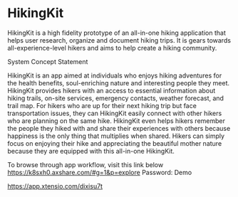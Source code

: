 # HikingKit
HikingKit is a high fidelity prototype of an all-in-one hiking application that helps user research, organize and document hiking trips. 
It is gears towards all-experience-level hikers and aims to help create a hiking community. 

System Concept Statement 

HikingKit is an app aimed at individuals who enjoys hiking adventures for the health benefits, soul-enriching nature and interesting people they meet. HikingKit provides hikers with an access to essential information about hiking trails, on-site services, emergency contacts, weather forecast, and trail map. For hikers who are up for their next hiking trip but face transportation issues, they can HikingKit easily connect with other hikers who are planning on the same hike. HikingKit even helps hikers remember the people they hiked with and share their experiences with others because happiness is the only thing that multiplies when shared. Hikers can simply focus on enjoying their hike and appreciating the beautiful mother nature because they are equipped with this all-in-one HikingKit.

To browse through app workflow, visit this link below 
https://k8sxh0.axshare.com/#g=1&p=explore
Password: Demo

https://app.xtensio.com/dixisu7t

